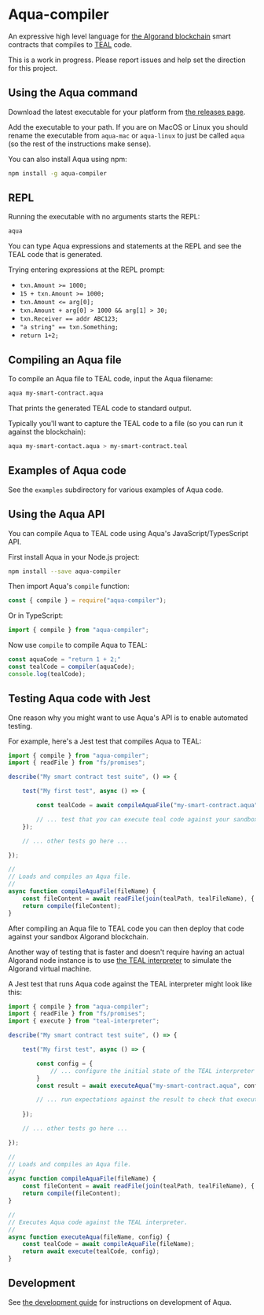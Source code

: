 # Aqua-compiler

An expressive high level language for [the Algorand blockchain](https://en.wikipedia.org/wiki/Algorand) smart contracts that compiles to [TEAL](https://developer.algorand.org/docs/get-details/dapps/avm/teal/specification/) code.

This is a work in progress. Please report issues and help set the direction for this project.

## Using the Aqua command

Download the latest executable for your platform from [the releases page](https://github.com/optio-labs/aqua-compiler/releases).

Add the executable to your path. If you are on MacOS or Linux you should rename the executable from `aqua-mac` or `aqua-linux` to just be called `aqua` (so the rest of the instructions make sense).

You can also install Aqua using npm:

```bash
npm install -g aqua-compiler
```

## REPL

Running the executable with no arguments starts the REPL:

```bash
aqua
```

You can type Aqua expressions and statements at the REPL and see the TEAL code that is generated.

Trying entering expressions at the REPL prompt:

- `txn.Amount >= 1000;`
- `15 + txn.Amount >= 1000;`
- `txn.Amount <= arg[0];`
- `txn.Amount + arg[0] > 1000 && arg[1] > 30;`
- `txn.Receiver == addr ABC123;`
- `"a string" == txn.Something;`
- `return 1+2;`


## Compiling an Aqua file

To compile an Aqua file to TEAL code, input the Aqua filename:

```bash
aqua my-smart-contract.aqua
```

That prints the generated TEAL code to standard output.

Typically you'll want to capture the TEAL code to a file (so you can run it against the blockchain):

```bash
aqua my-smart-contact.aqua > my-smart-contract.teal
```

## Examples of Aqua code

See the `examples` subdirectory for various examples of Aqua code.

## Using the Aqua API

You can compile Aqua to TEAL code using Aqua's JavaScript/TypesScript API.

First install Aqua in your Node.js project:

```bash
npm install --save aqua-compiler
```

Then import Aqua's `compile` function:

```javascript
const { compile } = require("aqua-compiler");
```

Or in TypeScript:

```typescript
import { compile } from "aqua-compiler";
```

Now use `compile` to compile Aqua to TEAL:

```javascript
const aquaCode = "return 1 + 2;"
const tealCode = compiler(aquaCode);
console.log(tealCode);
```

## Testing Aqua code with Jest

One reason why you might want to use Aqua's API is to enable automated testing.

For example, here's a Jest test that compiles Aqua to TEAL:

```javascript
import { compile } from "aqua-compiler";
import { readFile } from "fs/promises";

describe("My smart contract test suite", () => {

    test("My first test", async () => {

        const tealCode = await compileAquaFile("my-smart-contract.aqua");

        // ... test that you can execute teal code against your sandbox blockchain ...
    });

    // ... other tests go here ...

});

//
// Loads and compiles an Aqua file.
//
async function compileAquaFile(fileName) {
    const fileContent = await readFile(join(tealPath, tealFileName), { encoding: "utf8" });
    return compile(fileContent);
}
```

After compiling an Aqua file to TEAL code you can then deploy that code against your sandbox Algorand blockchain.

Another way of testing that is faster and doesn't require having an actual Algorand node instance is to use [the TEAL interpreter](https://www.npmjs.com/package/teal-interpreter) to simulate the Algorand virtual machine.

A Jest test that runs Aqua code against the TEAL interpreter might look like this:

```javascript
import { compile } from "aqua-compiler";
import { readFile } from "fs/promises";
import { execute } from "teal-interpreter";

describe("My smart contract test suite", () => {

    test("My first test", async () => {

        const config = {
            // ... configure the initial state of the TEAL interpreter ...
        }
        const result = await executeAqua("my-smart-contract.aqua", config);

        // ... run expectations against the result to check that execution of the aqua code has expected results ...
        
    });

    // ... other tests go here ...

});

//
// Loads and compiles an Aqua file.
//
async function compileAquaFile(fileName) {
    const fileContent = await readFile(join(tealPath, tealFileName), { encoding: "utf8" });
    return compile(fileContent);
}

//
// Executes Aqua code against the TEAL interpreter.
//
async function executeAqua(fileName, config) {
    const tealCode = await compileAquaFile(fileName);
    return await execute(tealCode, config);
}
````



## Development

See [the development guide](docs/DEVELOPMENT.md) for instructions on development of Aqua.